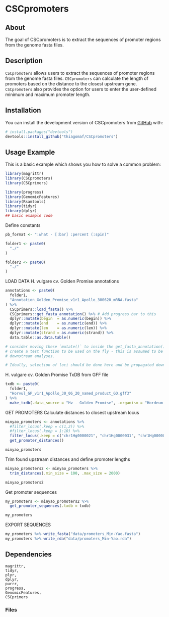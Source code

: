 <!-- README.md is generated from README.Rmd. Please edit that file -->

# CSCpromoters

<!-- badges: start -->
<!-- badges: end -->

## About

The goal of CSCpromoters is to extract the sequences of promoter regions
from the genome fasta files.

## Description

`CSCpromoters` allows users to extract the sequences of promoter regions
from the genome fasta files. `CSCpromoters` can calculate the length of
promoters based on the distance to the closest upstream gene.
`CSCpromoters` also provides the option for users to enter the
user-defined minimum and maximum promoter length.

## Installation

You can install the development version of CSCpromoters from
[GitHub](https://github.com/) with:

``` r
# install.packages("devtools")
devtools::install_github("thiagomaf/CSCpromoters")
```

## Usage Example

This is a basic example which shows you how to solve a common problem:

``` r
library(magrittr)
library(CSCpromoters)
library(CSCprimers)

library(progress)
library(GenomicFeatures)
library(Rsamtools)
library(tidyr)
library(dplyr)
## basic example code
```

Define constants

``` r
pb_format <- ":what - [:bar] :percent (:spin)"

folder1 <- paste0(
  "./"
)

folder2 <- paste0(
  "./"
)
```

LOAD DATA H. vulgare cv. Golden Promise annotations

``` r
annotations <- paste0(
  folder1,
  "Annotation_Golden_Promise_v1r1_Apollo_300620_mRNA.fasta"
) %>% 
  CSCprimers::load_fasta() %>%
  CSCprimers::get_fasta_annotation() %>% # Add progress bar to this
  dplyr::mutate(begin  = as.numeric(begin)) %>% 
  dplyr::mutate(end    = as.numeric(end)) %>% 
  dplyr::mutate(len    = as.numeric(len)) %>% 
  dplyr::mutate(strand = as.numeric(strand)) %>% 
  data.table::as.data.table()

# consider moving these `mutate()` to inside the get_fasta_annotation() OR 
# create a test function to be used on the fly - this is assumed to be true for
# downstream analyses.

# Ideally, selection of loci should be done here and be propagated downstream.
```

H. vulgare cv. Golden Promise TxDB from GFF file

``` r
txdb <- paste0(
  folder1,
  "Horvul_GP_v1r1_Apollo_30_06_20_named_product_GO.gff3"
) %>% 
  make_txdb(.data_source = "Hv - Golden Promise", .organism = "Hordeum vulgare")
```

GET PROMOTERS Calculate distances to closest upstream locus

``` r
minyao_promoters <- annotations %>%
  #filter_locus(.keep = c(1,2)) %>%
  #filter_locus(.keep = 1:10) %>%
  filter_locus(.keep = c("chr1Hg0000021", "chr1Hg0000031", "chr1Hg0000041")) %>%
  get_promoter_distances()

minyao_promoters
```

Trim found upstream distances and define promoter lengths

``` r
minyao_promoters2 <- minyao_promoters %>% 
  trim_distances(.min_size = 100, .max_size = 2000)

minyao_promoters2
```

Get promoter sequences

``` r
my_promoters <- minyao_promoters2 %>% 
  get_promoter_sequences(.txdb = txdb)

my_promoters
```

EXPORT SEQUENCES

``` r
my_promoters %>% write_fasta("data/promoters_Min-Yao.fasta")
my_promoters %>% write_rda("data/promoters_Min-Yao.rda")
```

## Dependencies

    magrittr,
    tidyr,
    plyr,
    dplyr,
    purrr,
    progress,
    GenomicFeatures,
    CSCprimers

### Files

